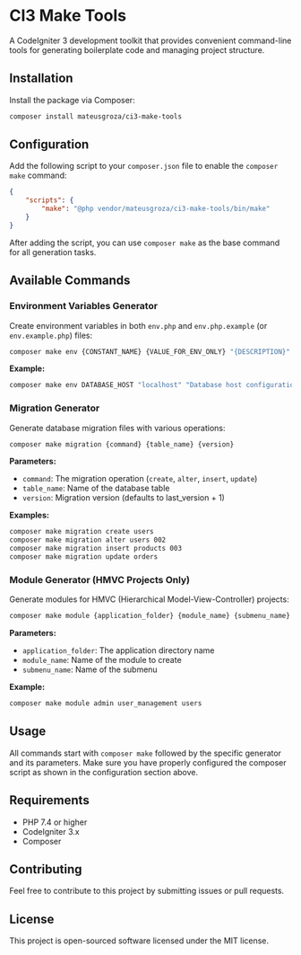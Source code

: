 # CI3 Make Tools

A CodeIgniter 3 development toolkit that provides convenient command-line tools for generating boilerplate code and managing project structure.

## Installation

Install the package via Composer:

```bash
composer install mateusgroza/ci3-make-tools
```

## Configuration

Add the following script to your `composer.json` file to enable the `composer make` command:

```json
{
    "scripts": {
        "make": "@php vendor/mateusgroza/ci3-make-tools/bin/make"
    }
}
```

After adding the script, you can use `composer make` as the base command for all generation tasks.

## Available Commands

### Environment Variables Generator

Create environment variables in both `env.php` and `env.php.example` (or `env.example.php`) files:

```bash
composer make env {CONSTANT_NAME} {VALUE_FOR_ENV_ONLY} "{DESCRIPTION}"
```

**Example:**
```bash
composer make env DATABASE_HOST "localhost" "Database host configuration"
```

### Migration Generator

Generate database migration files with various operations:

```bash
composer make migration {command} {table_name} {version}
```

**Parameters:**
- `command`: The migration operation (`create`, `alter`, `insert`, `update`)
- `table_name`: Name of the database table
- `version`: Migration version (defaults to last_version + 1)

**Examples:**
```bash
composer make migration create users
composer make migration alter users 002
composer make migration insert products 003
composer make migration update orders
```

### Module Generator (HMVC Projects Only)

Generate modules for HMVC (Hierarchical Model-View-Controller) projects:

```bash
composer make module {application_folder} {module_name} {submenu_name}
```

**Parameters:**
- `application_folder`: The application directory name
- `module_name`: Name of the module to create
- `submenu_name`: Name of the submenu

**Example:**
```bash
composer make module admin user_management users
```

## Usage

All commands start with `composer make` followed by the specific generator and its parameters. Make sure you have properly configured the composer script as shown in the configuration section above.

## Requirements

- PHP 7.4 or higher
- CodeIgniter 3.x
- Composer

## Contributing

Feel free to contribute to this project by submitting issues or pull requests.

## License

This project is open-sourced software licensed under the MIT license.

